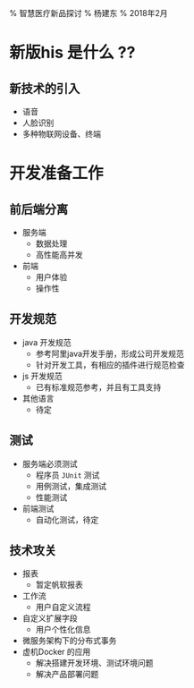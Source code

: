 % 智慧医疗新品探讨
% 杨建东
% 2018年2月

# 新版his 是什么  ??

## 新技术的引入

- 语音
- 人脸识别
- 多种物联网设备、终端

# 开发准备工作

## 前后端分离

- 服务端
    - 数据处理
    - 高性能高并发
- 前端
    - 用户体验
    - 操作性

## 开发规范

- java 开发规范
    - 参考阿里java开发手册，形成公司开发规范
    - 针对开发工具，有相应的插件进行规范检查
- js 开发规范
    - 已有标准规范参考，并且有工具支持
- 其他语言
    - 待定

## 测试

- 服务端必须测试
    - 程序员 `JUnit` 测试
    - 用例测试，集成测试
    - 性能测试
- 前端测试
    - 自动化测试，待定

## 技术攻关

- 报表
    - 暂定帆软报表
- 工作流
    - 用户自定义流程
- 自定义扩展字段
    - 用户个性化信息
- 微服务架构下的分布式事务
- 虚机Docker 的应用
    - 解决搭建开发环境、测试环境问题
    - 解决产品部署问题


